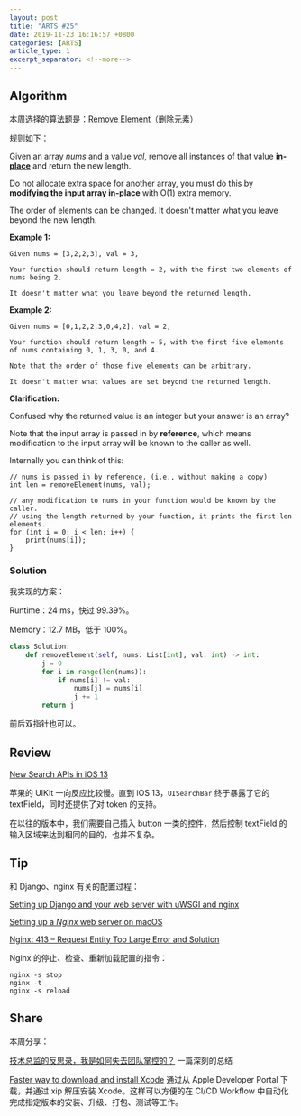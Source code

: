 ```yaml
---
layout: post
title: "ARTS #25"
date: 2019-11-23 16:16:57 +0800
categories: [ARTS]
article_type: 1
excerpt_separator: <!--more-->
---
```



## Algorithm

本周选择的算法题是：[Remove Element](<https://leetcode.com/problems/remove-element/>)（删除元素）

<!--more-->

规则如下：

Given an array *nums* and a value *val*, remove all instances of that value [**in-place**](https://en.wikipedia.org/wiki/In-place_algorithm) and return the new length.

Do not allocate extra space for another array, you must do this by **modifying the input array in-place** with O(1) extra memory.

The order of elements can be changed. It doesn't matter what you leave beyond the new length.

**Example 1:**

```
Given nums = [3,2,2,3], val = 3,

Your function should return length = 2, with the first two elements of nums being 2.

It doesn't matter what you leave beyond the returned length.
```

**Example 2:**

```
Given nums = [0,1,2,2,3,0,4,2], val = 2,

Your function should return length = 5, with the first five elements of nums containing 0, 1, 3, 0, and 4.

Note that the order of those five elements can be arbitrary.

It doesn't matter what values are set beyond the returned length.
```

**Clarification:**

Confused why the returned value is an integer but your answer is an array?

Note that the input array is passed in by **reference**, which means modification to the input array will be known to the caller as well.

Internally you can think of this:

```
// nums is passed in by reference. (i.e., without making a copy)
int len = removeElement(nums, val);

// any modification to nums in your function would be known by the caller.
// using the length returned by your function, it prints the first len elements.
for (int i = 0; i < len; i++) {
    print(nums[i]);
}
```

### Solution

我实现的方案：

Runtime：24 ms，快过 99.39%。

Memory：12.7 MB，低于 100%。

```python
class Solution:
    def removeElement(self, nums: List[int], val: int) -> int:
        j = 0
        for i in range(len(nums)):
            if nums[i] != val:
                nums[j] = nums[i]
                j += 1
        return j
```

前后双指针也可以。


## Review

[New Search APIs in iOS 13](https://www.andyibanez.com/posts/ios13-new-search-apis/?utm_campaign=iOS%2BDev%2BWeekly&utm_medium=web&utm_source=iOS%2BDev%2BWeekly%2BIssue%2B431)

苹果的 UIKit 一向反应比较慢。直到 iOS 13，`UISearchBar` 终于暴露了它的 textField，同时还提供了对 token 的支持。

在以往的版本中，我们需要自己插入 button 一类的控件，然后控制 textField 的输入区域来达到相同的目的，也并不复杂。

## Tip

和 Django、nginx 有关的配置过程：

[Setting up Django and your web server with uWSGI and nginx](https://uwsgi-docs.readthedocs.io/en/latest/tutorials/Django_and_nginx.html)

[Setting up a *Nginx* web server on macOS](https://www.sylvaindurand.org/setting-up-a-nginx-web-server-on-macos/)

[Nginx: 413 – Request Entity Too Large Error and Solution](https://www.cyberciti.biz/faq/linux-unix-bsd-nginx-413-request-entity-too-large/)

Nginx 的停止、检查、重新加载配置的指令：

```
nginx -s stop
nginx -t
nginx -s reload
```

## Share

本周分享：

[技术总监的反思录，我是如何失去团队掌控的？](https://mp.weixin.qq.com/s/7c073gMTXRvLIQx9dDvViA)
一篇深刻的总结

[Faster way to download and install Xcode](https://blog.kulman.sk/faster-way-to-download-and-install-xcode/?utm_campaign=iOS%2BDev%2BWeekly&utm_medium=web&utm_source=iOS%2BDev%2BWeekly%2BIssue%2B431)
通过从 Apple Developer Portal 下载，并通过 xip 解压安装 Xcode。这样可以方便的在 CI/CD Workflow 中自动化完成指定版本的安装、升级、打包、测试等工作。